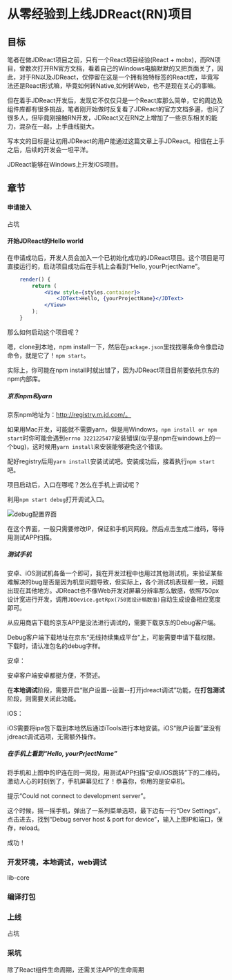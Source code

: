 # 从零经验到上线JDReact(RN)项目

## 目标
笔者在做JDReact项目之前，只有一个React项目经验(React + mobx)，而RN项目，曾数次打开RN官方文档，看着自己的Windows电脑默默的又把页面关了，因此，对于RN以及JDReact，仅停留在这是一个拥有独特标签的React库，毕竟写法还是React形式嘛，毕竟如何转Native,如何转Web，也不是现在关心的事嘛。

但在着手JDReact开发后，发现它不仅仅只是一个React库那么简单，它的周边及组件库都有很多挑战，笔者刚开始做时反复看了JDReact的官方文档多遍，也问了很多人，但毕竟刚接触RN开发，JDReact又在RN之上增加了一些京东相关的能力，混杂在一起，上手曲线挺大。

写本文的目标是让初用JDReact的用户能通过这篇文章上手JDReact。相信在上手之后，后续的开发会一坦平洋。


JDReact能够在Windows上开发iOS项目。

## 章节
#### 申请接入
占坑

#### 开始JDReact的Hello world
在申请成功后，开发人员会加入一个已初始化成功的JDReact项目。这个项目是可直接运行的，启动项目成功后在手机上会看到“Hello, yourPrjectName”。

```jsx
    render() {
        return (
            <View style={styles.container}>
                <JDText>Hello, {yourProjectName}</JDText>
            </View>
        );
    }
```

那么如何启动这个项目呢？

嗯，clone到本地，npm install一下，然后在`package.json`里找找哪条命令像启动命令，就是它了！`npm start`。

实际上，你可能在npm install时就出错了，因为JDReact项目目前要依托京东的npm内部库。

##### 京东npm和yarn

京东npm地址为：http://registry.m.jd.com/。

如果用Mac开发，可能就不需要yarn，但是用Windows，`npm install or npm start`时你可能会遇到`errno 3221225477`安装错误(似乎是npm在windows上的一个bug)，这时候用`yarn install`来安装能够避免这个错误。

配好registry后用`yarn install`安装试试吧。安装成功后，接着执行`npm start`吧。

项目启动后，入口在哪呢？怎么在手机上调试呢？

利用`npm start debug`打开调试入口。

![debug配置界面](http://img14.360buyimg.com/uba/jfs/t16993/117/1581866251/184631/481bc220/5ad43f5fNe521ed0f.png)

在这个界面，一般只需要修改IP，保证和手机同网段。然后点击生成二维码，等待用测试APP扫描。

##### 测试手机

安卓、iOS测试机各备一个即可，我在开发过程中也用过其他测试机，来验证某些难解决的bug是否是因为机型问题导致，但实际上，各个测试机表现都一致，问题出现在其他地方。JDReact也不像Web开发对屏幕分辨率那么敏感，依照750px设计宽进行开发，调用`JDDevice.getRpx(750宽设计稿数值)`自动生成设备相应宽度即可。

从应用商店下载的京东APP是没法进行调试的，需要下载京东的Debug客户端。

Debug客户端下载地址在京东“无线持续集成平台”上，可能需要申请下载权限。下载时，请认准包名的debug字样。

安卓：

安卓客户端安卓都挺方便，不赘述。

在<b>本地调试</b>阶段，需要开启“账户设置--设置--打开jdreact调试”功能，在<b>打包测试</b>阶段，则需要关闭此功能。

iOS：

iOS需要将ipa包下载到本地然后通过iTools进行本地安装。iOS“账户设置”里没有jdreact调试选项，无需额外操作。

##### 在手机上看到“Hello, yourPrjectName”

将手机和上图中的IP连在同一网段，用测试APP扫描“安卓/iOS跳转”下的二维码，激动人心的时刻到了，手机屏幕见红了！恭喜你，你用的是安卓机。

提示“Could not connect to development server”。

这个时候，摇一摇手机，弹出了一系列菜单选项，最下边有一行“Dev Settings”，点击进去，找到“Debug server host & port for device”，输入上图IP和端口，保存，reload。

成功！

### 开发环境，本地调试，web调试
lib-core

### 编译打包

### 上线
占坑

### 采坑
除了React组件生命周期，还需关注APP的生命周期
